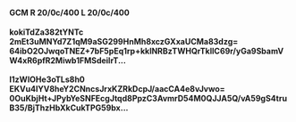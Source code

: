 #### GCM R 20/0c/400 L 20/0c/400
**kokiTdZa382tYNTc**<br/>**2mEt3uMNYd7Z1qM9aSG299HnMh8xczGXxaUCMa83dzg=**<br/>**64ibO2OJwqoTNEZ+7bF5pEq1rp+kklNRBzTWHQrTkllC69r/yGa9SbamVW4xR6pfR2Miwb1FMSdeilrT...**<br/><br/>
**l1zWIOHe3oTLs8h0**<br/>**EKVu4lYV8heY2CNncsJrxKZRkDcpJ/aacCA4e8vJvwo=**<br/>**0OuKbjHt+JPybYeSNFEcgJtqd8PpzC3AvmrD54M0QJJA5Q/vA59gS4truB35/BjThzHbXkCukTPG59bx...**